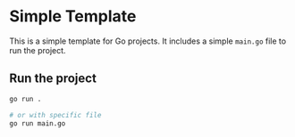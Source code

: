 # Simple Template

This is a simple template for Go projects. It includes a simple `main.go` file to run the project.

## Run the project

```bash
go run .

# or with specific file
go run main.go
```
